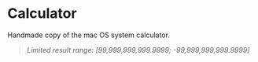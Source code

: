 # Calculator
Handmade copy of the mac OS system calculator.

>*Limited result range: [99,999,999,999.9999; -99,999,999,999.9999]*
